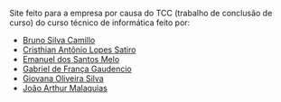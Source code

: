 Site feito para  a empresa por causa do TCC (trabalho de conclusão de curso) do curso técnico de informática
feito por:
* [Bruno Silva Camillo](https://github.com/bStarFall) 
* [Cristhian Antônio Lopes Satiro](https://www.linkedin.com/in/cristhian-satiro-403625272/)
* [Emanuel dos Santos Melo](www.linkedin.com/in/emanueldossantosmelo)
* [Gabriel de França Gaudencio](https://www.linkedin.com/in/gabriel-de-fran%C3%A7a-gaudencio-938a21211/)
* [Giovana Oliveira Silva](https://www.linkedin.com/in/giovana-oliveira-897b2a274)
* [João Arthur Malaquias](https://www.linkedin.com/in/jo%C3%A3o-arthur-malaquias-fran%C3%A7a-68033b253/)
